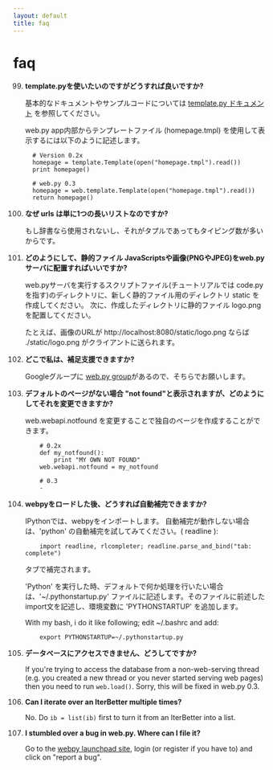 ```yaml
---
layout: default
title: faq
---
```


# faq

99. **template.pyを使いたいのですがどうすれば良いですか?**

    基本的なドキュメントやサンプルコードについては [template.py ドキュメント](/templetor) を参照してください。

    web.py app内部からテンプレートファイル (homepage.tmpl) を使用して表示するには以下のように記述します。

          # Version 0.2x
          homepage = template.Template(open("homepage.tmpl").read())
          print homepage()

          # web.py 0.3
          homepage = web.template.Template(open("homepage.tmpl").read())
          return homepage()

    
99. **なぜ urls は単に1つの長いリストなのですか?**

    もし辞書なら使用されないし、それがタプルであってもタイピング数が多いからです。

99. **どのようにして、静的ファイル JavaScriptsや画像(PNGやJPEG)をweb.pyサーバに配置すればいいですか?**

    web.pyサーバを実行するスクリプトファイル(チュートリアルでは code.py を指す)のディレクトリに、新しく静的ファイル用のディレクトリ static を作成してください。 
    次に、作成したディレクトリに静的ファイル logo.png を配置してください。

    たとえば、画像のURLが http://localhost:8080/static/logo.png ならば ./static/logo.png がクライアントに送られます。 

99. **どこで私は、補足支援できますか?**

    Googleグループに [web.py group](http://groups.google.com/group/webpy)があるので、そちらでお願いします。

99. **デフォルトのページがない場合 "not found"と表示されますが、どのようにしてそれを変更できますか?**


    web.webapi.notfound を変更することで独自のページを作成することができます。

            # 0.2x
            def my_notfound(): 
                print "MY OWN NOT FOUND" 
            web.webapi.notfound = my_notfound 

            # 0.3
            -

99. **webpyをロードした後、どうすれば自動補完できますか?**

    IPythonでは、webpyをインポートします。
    自動補完が動作しない場合は、'python' の自動補完を試してみてください。( readline ):

            import readline, rlcompleter; readline.parse_and_bind("tab: complete")

    タブで補完されます。

    'Python' を実行した時、デフォルトで何か処理を行いたい場合は、'~/.pythonstartup.py' ファイルに記述します。そのファイルに前述した import文を記述し、環境変数に 'PYTHONSTARTUP' を追加します。

    With my bash, i do it like following; edit ~/.bashrc and add:

            export PYTHONSTARTUP=~/.pythonstartup.py

99. **データベースにアクセスできません、どうしてですか?**

    If you're trying to access the database from a non-web-serving thread (e.g. you created a new thread or you never started serving web pages) then you need to run `web.load()`. Sorry, this will be fixed in web.py 0.3.

99. **Can I iterate over an IterBetter multiple times?**

    No. Do `ib = list(ib)` first to turn it from an IterBetter into a list.

99. **I stumbled over a bug in web.py. Where can I file it?**

    Go to the [webpy launchpad site](https://launchpad.net/webpy), login (or register if you have to) and click on "report a bug".